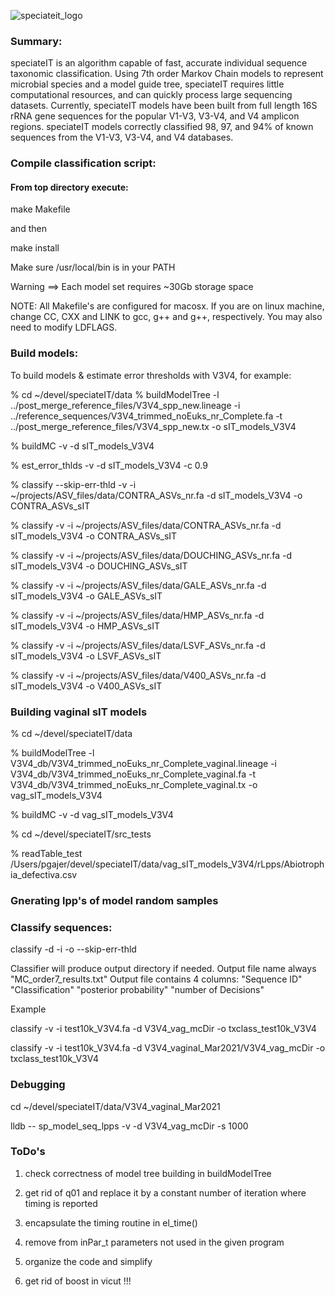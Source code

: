 ![speciateit_logo](https://user-images.githubusercontent.com/17168205/40029457-bf249c04-57b2-11e8-9d2e-85e4ea6f3d0c.png)

### Summary:
speciateIT is an algorithm capable of fast, accurate individual sequence taxonomic classification. Using 7th order Markov Chain models to represent microbial species and a model guide tree, speciateIT requires little computational resources, and can quickly process large sequencing datasets. Currently, speciateIT models have been built from full length 16S rRNA gene sequences for the popular V1-V3, V3-V4, and V4 amplicon regions. speciateIT models correctly classified 98, 97, and 94% of known sequences from the V1-V3, V3-V4, and V4 databases.

### Compile classification script:

#### From top directory execute:
  make Makefile

  and then

  make install

Make sure /usr/local/bin is in your PATH

  Warning ==> Each model set requires ~30Gb storage space

NOTE: All Makefile's are configured for macosx. If you are on linux machine,
change CC, CXX and LINK to gcc, g++ and g++, respectively. You may also need to
modify LDFLAGS.

### Build models:
To build models & estimate error thresholds with V3V4, for example:

% cd ~/devel/speciateIT/data
% buildModelTree -l ../post_merge_reference_files/V3V4_spp_new.lineage -i  ../reference_sequences/V3V4_trimmed_noEuks_nr_Complete.fa -t ../post_merge_reference_files/V3V4_spp_new.tx -o sIT_models_V3V4

% buildMC -v -d sIT_models_V3V4

% est_error_thlds -v -d sIT_models_V3V4 -c 0.9

% classify --skip-err-thld -v -i ~/projects/ASV_files/data/CONTRA_ASVs_nr.fa -d sIT_models_V3V4 -o CONTRA_ASVs_sIT


% classify -v -i ~/projects/ASV_files/data/CONTRA_ASVs_nr.fa -d sIT_models_V3V4 -o CONTRA_ASVs_sIT

% classify -v -i ~/projects/ASV_files/data/DOUCHING_ASVs_nr.fa -d sIT_models_V3V4 -o DOUCHING_ASVs_sIT

% classify -v -i ~/projects/ASV_files/data/GALE_ASVs_nr.fa -d sIT_models_V3V4 -o GALE_ASVs_sIT

% classify -v -i ~/projects/ASV_files/data/HMP_ASVs_nr.fa -d sIT_models_V3V4 -o HMP_ASVs_sIT

% classify -v -i ~/projects/ASV_files/data/LSVF_ASVs_nr.fa -d sIT_models_V3V4 -o LSVF_ASVs_sIT

% classify -v -i ~/projects/ASV_files/data/V400_ASVs_nr.fa -d sIT_models_V3V4 -o V400_ASVs_sIT


### Building vaginal sIT models

% cd ~/devel/speciateIT/data

% buildModelTree -l V3V4_db/V3V4_trimmed_noEuks_nr_Complete_vaginal.lineage -i  V3V4_db/V3V4_trimmed_noEuks_nr_Complete_vaginal.fa -t V3V4_db/V3V4_trimmed_noEuks_nr_Complete_vaginal.tx -o vag_sIT_models_V3V4

% buildMC -v -d vag_sIT_models_V3V4

% cd ~/devel/speciateIT/src_tests

% readTable_test /Users/pgajer/devel/speciateIT/data/vag_sIT_models_V3V4/rLpps/Abiotrophia_defectiva.csv


### Gnerating lpp's of model random samples


### Classify sequences:

  classify -d <model-directory> -i <input-fasta-file> -o <output-directory> --skip-err-thld

  Classifier will produce output directory if needed.
  Output file name always "MC_order7_results.txt"
  Output file contains 4 columns: "Sequence ID" "Classification" "posterior probability" "number of Decisions"

  Example

  classify -v -i test10k_V3V4.fa -d V3V4_vag_mcDir -o txclass_test10k_V3V4

  classify -v -i test10k_V3V4.fa -d V3V4_vaginal_Mar2021/V3V4_vag_mcDir -o txclass_test10k_V3V4


### Debugging

cd ~/devel/speciateIT/data/V3V4_vaginal_Mar2021

lldb -- sp_model_seq_lpps -v -d V3V4_vag_mcDir -s 1000


### ToDo's

1) check correctness of model tree building in buildModelTree

2) get rid of q01 and replace it by a constant number of iteration where timing
is reported

3) encapsulate the timing routine in el_time()

4) remove from inPar_t parameters not used in the given program

5) organize the code and simplify

6) get rid of boost in vicut !!!

